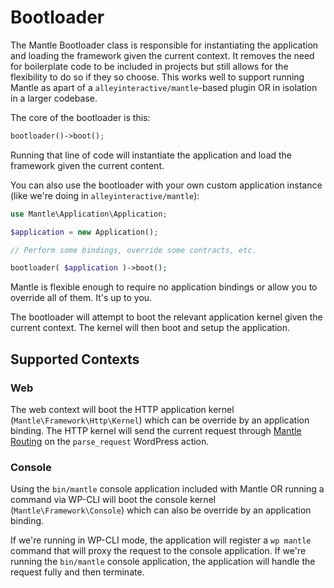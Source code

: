 # Bootloader

The Mantle Bootloader class is responsible for instantiating the application and
loading the framework given the current context. It removes the need for
boilerplate code to be included in projects but still allows for the flexibility
to do so if they so choose. This works well to support running Mantle as apart
of a `alleyinteractive/mantle`-based plugin OR in isolation in a larger
codebase.

The core of the bootloader is this:

```php
bootloader()->boot();
```

Running that line of code will instantiate the application and load the
framework given the current content.

You can also use the bootloader with your own custom application instance (like
we're doing in `alleyinteractive/mantle`):

```php
use Mantle\Application\Application;

$application = new Application();

// Perform some bindings, override some contracts, etc.

bootloader( $application )->boot();
```

Mantle is flexible enough to require no application bindings or allow you to
override all of them. It's up to you.

The bootloader will attempt to boot the relevant application kernel given the
current context. The kernel will then boot and setup the application.

## Supported Contexts

### Web

The web context will boot the HTTP application kernel
(`Mantle\Framework\Http\Kernel`) which can be override by an application
binding. The HTTP kernel will send the current request through [Mantle
Routing](/docs/basics/requests) on the `parse_request` WordPress action.

### Console

Using the `bin/mantle` console application included with Mantle OR running a
command via WP-CLI will boot the console kernel (`Mantle\Framework\Console`)
which can also be override by an application binding.

If we're running in WP-CLI mode, the application will register a `wp mantle`
command that will proxy the request to the console application. If we're running
the `bin/mantle` console application, the application will handle the request
fully and then terminate.